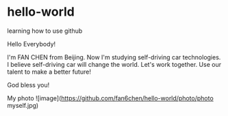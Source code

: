 # hello-world
learning how to use github

Hello Everybody!

I'm FAN CHEN from Beijing. Now I'm studying self-driving car technologies. I believe self-driving car will change the world.
Let's work together. Use our talent to make a better future!

God bless you!

My photo
![image](https://github.com/fan6chen/hello-world/photo/photo myself.jpg)
